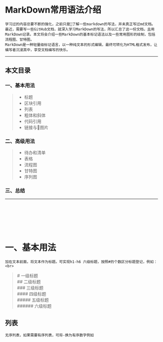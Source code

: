 # MarkDown常用语法介绍
	学习过的内容总要不断的强化，之前只是了解一些markdown的写法，并未真正写过md文档。最近，需要写一些GitHub文档，就深入学习MarkDown的写法，所以汇总了这一份文档，且用MarkDown记录。本文将会介绍一些MarkDown的基本标记语法以及一些常用图形的绘制，包括流程图、甘特图。
	MarkDown是一种轻量级标记语言，以一种纯文本的形式编辑，最终可转化为HTML格式发布，让编写者沉浸其中，享受文档编写的快乐。
----
## 本文目录

### 一、基本用法
> * 标题
> * 区块引用
> * 列表
> * 粗体和斜体
> * 代码引用
> * 链接与图片
### 二、高级用法
> * 待办和清单
> * 表格
> * 流程图
> * 甘特图
> * 序列图
### 三、总结

----
<br>
<br>
<br>
<br>
<br>

# 一、基本用法
	加在文本前面，将文本作为标题。可实现h1-h6 六级标题，按照#的个数区分标题登记，例如：<br>
>	\# 一级标题 <br>
>	\## 二级标题 <br>
>	\### 三级标题<br>
>	\#### 四级标题<br>
>	\##### 五级标题<br>
>	\###### 六级标题<br>
## 列表
	无序列表，如果需要有序列表，可将-换为有序数字例如
	
	
